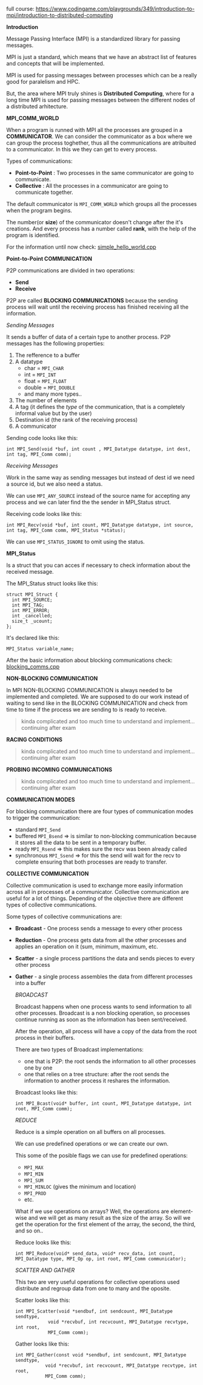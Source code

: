 full course: https://www.codingame.com/playgrounds/349/introduction-to-mpi/introduction-to-distributed-computing   

**Introduction**

Message Passing Interface (MPI) is a standardized library for passing messages.

MPI is just a standard, which means that we have an abstract list of features and concepts that will be implemented.

MPI is used for passing messages between processes which can be a really good for paralelism and HPC.


But, the area where MPI truly shines is **Distributed Computing**, where  for a long time MPI is used for passing messages between the different nodes of a distributed arhitecture.

**MPI_COMM_WORLD**

When a program is runned with MPI all the processes are grouped in a **COMMUNICATOR**. We can consider the communicator as a box where we can group the process toghether, thus all the communications are atribuited to a communicator. In this we they can get to every process.


Types of communications:
- **Point-to-Point** : Two processes in the same communicator are going to communicate.
- **Collective** : All the processes in a communicator are going to communicate together.

The default communicator is ```MPI_COMM_WORLD``` which groups all the processes when the program begins.

The number(or **size**) of the communicator doesn't change after the it's creations. And every process has a number called **rank**, with the help of the program is identified.

For the information until now check: [simple_hello_world.cpp](https://github.com/Alexsandrux/DADExamLearning/blob/main/Curs8/simple_hello_world.cpp)

**Point-to-Point COMMUNICATION**

P2P communications are divided in two operations:
- **Send**
- **Receive**

P2P are called **BLOCKING COMMUNICATIONS** because the sending process will wait until the receiving process has finished receiving all the information.

*Sending Messages*

It sends a buffer of data of a certain type to another process.
P2P messages has the following properties:

1. The refference to a buffer
2. A datatype
    - char = ```MPI_CHAR```
    - int = ```MPI_INT```
    - float = ```MPI_FLOAT```
    - double = ```MPI_DOUBLE```
    - and many more types..
3. The number of elements
4. A tag (it defines the *type* of the communication, that is a completely informal value but by the user)
5. Destination id (the rank of the receiving process)
6. A communicator

Sending code looks like this:
```
int MPI_Send(void *buf, int count , MPI_Datatype datatype, int dest, int tag, MPI_Comm comm);
```

*Receiving Messages*

Work in the same way as sending messages but instead of dest id we need a source id, but we also need a status.

We can use ```MPI_ANY_SOURCE``` instead of the source name for accepting any process and we can later find the the sender in MPI_Status struct.

Receiving code looks like this:
```
int MPI_Recv(void *buf, int count, MPI_Datatype datatype, int source, int tag, MPI_Comm comm, MPI_Status *status);
```

We can use ```MPI_STATUS_IGNORE``` to omit using the status.

**MPI_Status**

Is a struct that you can acces if necessary to check information about the received message.

The MPI_Status struct looks like this:
```
struct MPI_Struct {
  int MPI_SOURCE;
  int MPI_TAG;
  int MPI_ERROR;
  int _cancelled;
  size_t _ucount;
};
```

It's declared like this:
```
MPI_Status variable_name;
``` 

After the basic information about blocking communications check: [blocking_comms.cpp](https://github.com/Alexsandrux/DADExamLearning/blob/main/Curs8/blocking_comms.cpp)

**NON-BLOCKING COMMUNICATION**

In MPI NON-BLOCKING COMMUNICATION is always needed to be implemented and completed. We are supposed to do our work instead of waiting to send like in the BLOCKING COMMUNICATION and check from time to time if the process we are sending to is ready to receive.

> kinda complicated and too much time to understand and implement... continuing after exam

**RACING CONDITIONS**

> kinda complicated and too much time to understand and implement... continuing after exam

**PROBING INCOMING COMMUNICATIONS**

> kinda complicated and too much time to understand and implement... continuing after exam

**COMMUNICATION MODES**

For blocking communication there are four types of communication modes to trigger the communication:
- standard ```MPI_Send```
- buffered ```MPI_Bsend``` => is similar to non-blocking communication because it stores all the data to be sent in a temporary buffer.
- ready ```MPI_Rsend``` => this makes sure the recv was been already called
- synchronous ```MPI_Ssend``` => for this the send will wait for the recv to complete ensuring that both processes are ready to transfer.


**COLLECTIVE COMMUNICATION**

Collective communication is used to exchange more easily information across all in processes of a communicator. 
Collective communication are useful for a lot of things. Depending of the objective there are different types of collective communications.

Some types of collective communications are:
- **Broadcast** - One process sends a message to every other process
- **Reduction** - One process gets data from all the other processes and applies an operation on it (sum, minimum, maximum, etc.
- **Scatter** - a single process partitions the data and sends pieces to every other process
- **Gather** - a single process assembles the data from different processes into a buffer

    _BROADCAST_

    Broadcast happens when one process wants to send information to all other processes. Broadcast is a non blocking operation, so processes continue running as soon as the information has been sent/received.

    After the operation, all process will have a copy of the data from the root process in their buffers.

    There are two types of Broadcast implementations:
    - one that is P2P: the root sends the information to all other processes one by one
    - one that relies on a tree structure: after the root sends the information to another process it reshares the information.

    Broadcast looks like this:
    ```
    int MPI_Bcast(void* buffer, int count, MPI_Datatype datatype, int root, MPI_Comm comm);
    ```

    _REDUCE_

    Reduce is a simple operation on all buffers on all processes.

    We can use predefined operations or we can create our own.

    This some of the posible flags we can use for predefined operations:
    - ```MPI_MAX```
    - ```MPI_MIN```
    - ```MPI_SUM```
    - ```MPI_MINLOC``` (gives the minimum and location)
    - ```MPI_PROD```
    - etc.

    What if we use operations on arrays?
    Well, the operations are element-wise and we will get as many result as the size of the array. So will we get the operation for the first element of the array, the second, the third, and so on..

    Reduce looks like this:
    ```
    int MPI_Reduce(void* send_data, void* recv_data, int count, MPI_Datatype type, MPI_Op op, int root, MPI_Comm communicator); 
    ```

    _SCATTER AND GATHER_

    This two are very useful operations for collective operations used distribute and regroup data from one to many and the oposite.

    Scatter looks like this:
    ```
    int MPI_Scatter(void *sendbuf, int sendcount, MPI_Datatype sendtype,
                void *recvbuf, int recvcount, MPI_Datatype recvtype, int root,
                MPI_Comm comm);
    ```

    Gather looks like this:
    ```
    int MPI_Gather(const void *sendbuf, int sendcount, MPI_Datatype sendtype,
               void *recvbuf, int recvcount, MPI_Datatype recvtype, int root,
               MPI_Comm comm);
    ```

